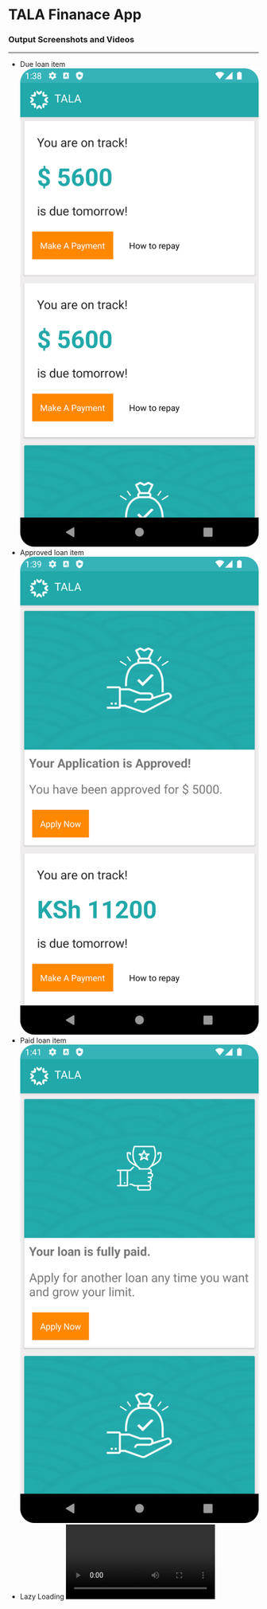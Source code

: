 # TALA Finanace App

### Output Screenshots and Videos
---
* Due loan item
![Screenshot showing due loan cards](./app/sampledata/TALA_1.png)
* Approved loan item
![Screenshot showing approved loan cards](./app/sampledata/TALA_2.png)
* Paid loan item
![Screenshot showing paid loan cards](./app/sampledata/TALA_3.png)
* Lazy Loading
![Video showing lazy loading of items on scroll](./app/sampledata/TALA_loader.mp4)
